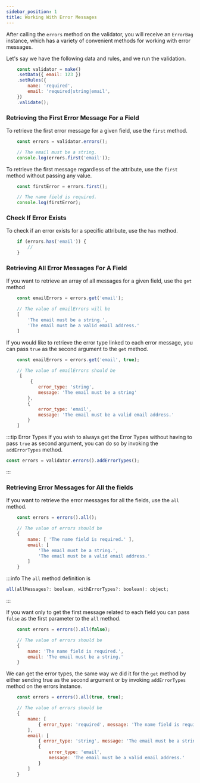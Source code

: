 ```yaml
---
sidebar_position: 1
title: Working With Error Messages
---
```


After calling the <code>errors</code> method on the validator, you will receive an <code>ErrorBag</code> instance, which has a variety of convenient methods for working with error messages.

Let's say we have the following data and rules, and we run the validation.

```js
    const validator = make()
    .setData({ email: 123 })
    .setRules({ 
        name: 'required',
        email: 'required|string|email',
    })
    .validate();
```

### Retrieving the First Error Message For a Field

To retrieve the first error message for a given field, use the <code>first</code> method.

```js
    const errors = validator.errors();

    // The email must be a string.
    console.log(errors.first('email'));
```

To retrieve the first message regardless of the attribute, use the <code>first</code> method without passing any value.

```js
    const firstError = errors.first();

    // The name field is required.
    console.log(firstError);
```

### Check If Error Exists

To check if an error exists for a specific attribute, use the <code>has</code> method.

```js
    if (errors.has('email')) {
        // 
    }
```


### Retrieving All Error Messages For A Field

If you want to retrieve an array of all messages for a given field, use the <code>get</code> method

```js
    const emailErrors = errors.get('email');

    // The value of emailErrors will be
    [
        'The email must be a string.',
        'The email must be a valid email address.'
    ]
```

If you would like to retrieve the error type linked to each error message, you can pass <code>true</code> as the second argument to the <code>get</code> method.

```js
    const emailErrors = errors.get('email', true);

    // The value of emailErrors should be
     [
         {
            error_type: 'string',
            message: 'The email must be a string'
        },
        {
            error_type: 'email',
            message: 'The email must be a valid email address.'
        }
    ]
```

:::tip Error Types
If you wish to always get the Error Types without having to pass <code>true</code> as second argument, you can do so by invoking the <code>addErrorTypes</code> method.

```js
const errors = validator.errors().addErrorTypes();
```
:::

### Retrieving Error Messages for All the fields

If you want to retrieve the error messages for all the fields, use the <code>all</code> method.

```js
    const errors = errors().all();

    // The value of errors should be
    {
        name: [ 'The name field is required.' ],
        email: [
            'The email must be a string.',
            'The email must be a valid email address.'
        ]
    }
```

:::info
The <code>all</code> method definition is
```js
all(allMessages?: boolean, withErrorTypes?: boolean): object;
```
:::

If you want only to get the first message related to each field you can pass <code>false</code> as the first parameter to the <code>all</code> method.


```js
    const errors = errors().all(false);

    // The value of errors should be
    {
        name: 'The name field is required.',
        email: 'The email must be a string.'
    }
```

We can get the error types, the same way we did it for the <code>get</code> method by either sending true as the second argument or by invoking <code>addErrorTypes</code> method on the errors instance.

```js
    const errors = errors().all(true, true);

    // The value of errors should be
    {
        name: [
            { error_type: 'required', message: 'The name field is required.' }
        ],
        email: [
            { error_type: 'string', message: 'The email must be a string.' },
            {
                error_type: 'email',
                message: 'The email must be a valid email address.'
            }
        ]
    }
```
